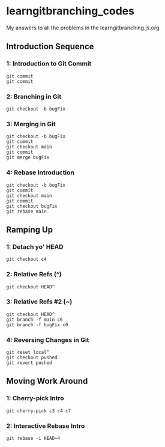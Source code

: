 # learngitbranching_codes
My answers to all the problems in the learngitbranching.js.org

## Introduction Sequence
### 1: Introduction to Git Commit
```
git commit
git commit
```

### 2: Branching in Git
```
git checkout -b bugFix
```

### 3: Merging in Git
```
git checkout -b bugFix
git commit
git checkout main
git commit
git merge bugFix
```

### 4: Rebase Introduction
```
git checkout -b bugFix
git commit
git checkout main
git commit
git checkout bugFix
git rebase main
```

## Ramping Up
### 1: Detach yo' HEAD
```
git checkout c4
```

### 2: Relative Refs (^)
```
git checkout HEAD^
```

### 3: Relative Refs #2 (~)
```
git checkout HEAD^
git branch -f main c6
git branch -f bugFix c0
```

### 4: Reversing Changes in Git
```
git reset local^
git checkout pushed
git revert pushed
```

## Moving Work Around

### 1: Cherry-pick Intro
```
git cherry-pick c3 c4 c7
```

### 2: Interactive Rebase Intro
```
git rebase -i HEAD~4
```

